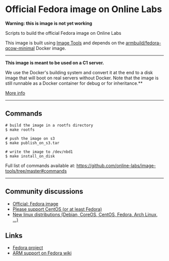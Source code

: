Official Fedora image on Online Labs
====================================

**Warning: this is image is not yet working**

Scripts to build the official Fedora image on Online Labs

This image is built using [Image Tools](https://github.com/online-labs/image-tools) and depends on the [armbuild/fedora-qcow-minimal](https://registry.hub.docker.com/u/armbuild/fedora-qcow-minimal/) Docker image.

---

**This image is meant to be used on a C1 server.**

We use the Docker's building system and convert it at the end to a disk image that will boot on real servers without Docker. Note that the image is still runnable as a Docker container for debug or for inheritance.**

[More info](https://github.com/online-labs/image-tools#docker-based-builder)

---

Commands
--------

    # build the image in a rootfs directory
    $ make rootfs

    # push the image on s3
    $ make publish_on_s3.tar

    # write the image to /dev/nbd1
    $ make install_on_disk

Full list of commands available at: https://github.com/online-labs/image-tools/tree/master#commands

---

Community discussions
---------------------

- [Official: Fedora image](https://community.cloud.online.net/t/official-fedora-image/545)
- [Please support CentOS (or at least Fedora)](https://community.cloud.online.net/t/need-feedback-please-support-centos-or-at-least-fedora/196)
- [New linux distributions (Debian, CoreOS, CentOS, Fedora, Arch Linux, ...)](https://community.cloud.online.net/t/official-new-linux-distributions-debian-coreos-centos-fedora-arch-linux/229)

Links
-----

- [Fedora project](https://fedoraproject.org)
- [ARM support on Fedora wiki](https://fedoraproject.org/wiki/Architectures/ARM)
